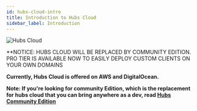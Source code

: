 ```yaml
---
id: hubs-cloud-intro
title: Introduction to Hubs Cloud
sidebar_label: Introduction
---
```


![Hubs Cloud](img/hubs-cloud-logo.jpeg)

**NOTICE: HUBS CLOUD WILL BE REPLACED BY COMMUNITY EDITION.
PRO TIER IS AVAILABLE NOW TO EASILY DEPLOY CUSTOM CLIENTS ON YOUR OWN DOMAINS
<!-- READ MORE [HERE](https://hubs.mozilla.com/#subscribe)** -->

<!-- [Hubs Cloud](https://hubs.mozilla.com/cloud) allows you to run your own hub on a private server.


### Set up your own Hubs Cloud server:
  - For AWS, see the [AWS Quick Start](./hubs-cloud-aws-quick-start.md)
  - For DigitalOcean, see the [DigitalOcean Quick Start](./hubs-cloud-do-quick-start.md)
  - Once your hub is up, see the [Getting Started Guide](./hubs-cloud-getting-started.md)

### Hubs Cloud Key Features:

- Use your own domain name.
- Customize the branding, styling, and colors.
- Customize features such as security and media.
- Customize the content library of avatars and scenes.
- Run a custom version of the software to add features and functionality. -->

**Currently, Hubs Cloud is offered on AWS and DigitalOcean.**

**Note: If you're looking for community Edition, which is the replacement for hubs cloud that you can bring anywhere as a dev, read [Hubs Community Edition](./hubs-community-edition-intro.md)**
